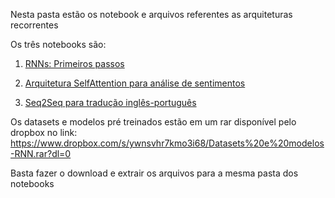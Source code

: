 
Nesta pasta estão os notebook e arquivos referentes as arquiteturas recorrentes

Os três notebooks são:

1. [RNNs: Primeiros passos](RNNS.ipynb)


2. [Arquitetura SelfAttention para análise de sentimentos](SelfAttentionLSTM.ipynb)


3. [Seq2Seq para tradução inglês-português](Seq2Seq.ipynb)


Os datasets e modelos pré treinados estão em um rar disponível pelo dropbox no link:
https://www.dropbox.com/s/ywnsvhr7kmo3i68/Datasets%20e%20modelos-RNN.rar?dl=0

Basta fazer o download e extrair os arquivos para a mesma pasta dos notebooks
